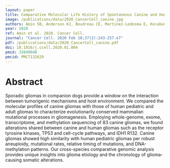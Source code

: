 ```yaml
---
layout: paper
title: Comparative Molecular Life History of Spontaneous Canine and Human Gliomas
image: /publications/data/2020_CancerCell_canine.jpg
authors: Amin SB, Anderson KJ, Boudreau CE, Martinez-Ledesma E, Kocakavuk E, Johnson KC, Barthel FP, Varn FS, Kassab C, Ling X, Kim H, Barter M, Lau CC, Ngan CY, Chapman M, Koehler JW, Long JP, Miller AD, Miller CR, Porter BF, Rissi DR, Mazcko C, LeBlanc AK, Dickinson PJ, Packer RA, Taylor AR, Rossmeisl JH Jr, Woolard KD, Heimberger AB, Levine JM, Verhaak RGW
year: 2020
ref: Amin et al. 2020. Cancer Cell.
journal: "Cancer Cell. 2020 Feb 10;37(2):243-257.e7"
pdf: /publications/data/2020_CancerCell_canine.pdf
doi: 10.1016/j.ccell.2020.01.004
pmid: 32049048
pmcid: PMC7132629
---
```


# Abstract

Sporadic gliomas in companion dogs provide a window on the interaction between tumorigenic mechanisms and host environment. We compared the molecular profiles of canine gliomas with those of human pediatric and adult gliomas to characterize evolutionarily conserved mammalian mutational processes in gliomagenesis. Employing whole-genome, exome, transcriptome, and methylation sequencing of 83 canine gliomas, we found alterations shared between canine and human gliomas such as the receptor tyrosine kinases, TP53 and cell-cycle pathways, and IDH1 R132. Canine gliomas showed high similarity with human pediatric gliomas per robust aneuploidy, mutational rates, relative timing of mutations, and DNA-methylation patterns. Our cross-species comparative genomic analysis provides unique insights into glioma etiology and the chronology of glioma-causing somatic alterations.